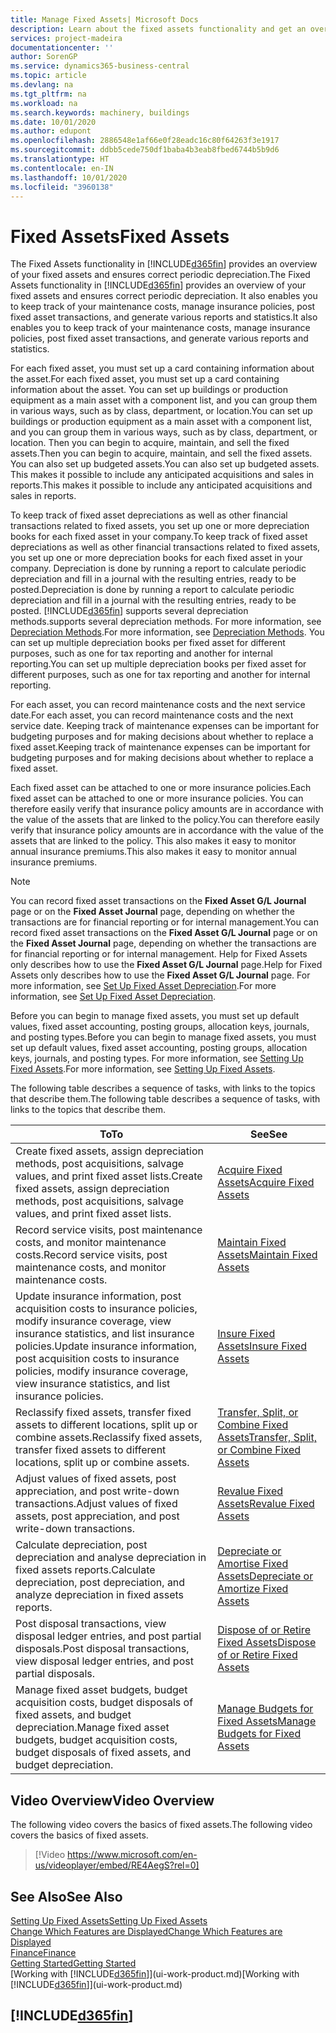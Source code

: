 ```yaml
---
title: Manage Fixed Assets| Microsoft Docs
description: Learn about the fixed assets functionality and get an overview of how to work with fixed assets.
services: project-madeira
documentationcenter: ''
author: SorenGP
ms.service: dynamics365-business-central
ms.topic: article
ms.devlang: na
ms.tgt_pltfrm: na
ms.workload: na
ms.search.keywords: machinery, buildings
ms.date: 10/01/2020
ms.author: edupont
ms.openlocfilehash: 2886548e1af66e0f28eadc16c80f64263f3e1917
ms.sourcegitcommit: ddbb5cede750df1baba4b3eab8fbed6744b5b9d6
ms.translationtype: HT
ms.contentlocale: en-IN
ms.lasthandoff: 10/01/2020
ms.locfileid: "3960138"
---
```

# <a name="fixed-assets"></a><span data-ttu-id="64333-103">Fixed Assets</span><span class="sxs-lookup"><span data-stu-id="64333-103">Fixed Assets</span></span>
<span data-ttu-id="64333-104">The Fixed Assets functionality in [!INCLUDE[d365fin](includes/d365fin_md.md)] provides an overview of your fixed assets and ensures correct periodic depreciation.</span><span class="sxs-lookup"><span data-stu-id="64333-104">The Fixed Assets functionality in [!INCLUDE[d365fin](includes/d365fin_md.md)] provides an overview of your fixed assets and ensures correct periodic depreciation.</span></span> <span data-ttu-id="64333-105">It also enables you to keep track of your maintenance costs, manage insurance policies, post fixed asset transactions, and generate various reports and statistics.</span><span class="sxs-lookup"><span data-stu-id="64333-105">It also enables you to keep track of your maintenance costs, manage insurance policies, post fixed asset transactions, and generate various reports and statistics.</span></span>

<span data-ttu-id="64333-106">For each fixed asset, you must set up a card containing information about the asset.</span><span class="sxs-lookup"><span data-stu-id="64333-106">For each fixed asset, you must set up a card containing information about the asset.</span></span> <span data-ttu-id="64333-107">You can set up buildings or production equipment as a main asset with a component list, and you can group them in various ways, such as by class, department, or location.</span><span class="sxs-lookup"><span data-stu-id="64333-107">You can set up buildings or production equipment as a main asset with a component list, and you can group them in various ways, such as by class, department, or location.</span></span> <span data-ttu-id="64333-108">Then you can begin to acquire, maintain, and sell the fixed assets.</span><span class="sxs-lookup"><span data-stu-id="64333-108">Then you can begin to acquire, maintain, and sell the fixed assets.</span></span> <span data-ttu-id="64333-109">You can also set up budgeted assets.</span><span class="sxs-lookup"><span data-stu-id="64333-109">You can also set up budgeted assets.</span></span> <span data-ttu-id="64333-110">This makes it possible to include any anticipated acquisitions and sales in reports.</span><span class="sxs-lookup"><span data-stu-id="64333-110">This makes it possible to include any anticipated acquisitions and sales in reports.</span></span>

<span data-ttu-id="64333-111">To keep track of fixed asset depreciations as well as other financial transactions related to fixed assets, you set up one or more depreciation books for each fixed asset in your company.</span><span class="sxs-lookup"><span data-stu-id="64333-111">To keep track of fixed asset depreciations as well as other financial transactions related to fixed assets, you set up one or more depreciation books for each fixed asset in your company.</span></span> <span data-ttu-id="64333-112">Depreciation is done by running a report to calculate periodic depreciation and fill in a journal with the resulting entries, ready to be posted.</span><span class="sxs-lookup"><span data-stu-id="64333-112">Depreciation is done by running a report to calculate periodic depreciation and fill in a journal with the resulting entries, ready to be posted.</span></span> [!INCLUDE[d365fin](includes/d365fin_md.md)] <span data-ttu-id="64333-113">supports several depreciation methods.</span><span class="sxs-lookup"><span data-stu-id="64333-113">supports several depreciation methods.</span></span> <span data-ttu-id="64333-114">For more information, see [Depreciation Methods](fa-depreciation-methods.md).</span><span class="sxs-lookup"><span data-stu-id="64333-114">For more information, see [Depreciation Methods](fa-depreciation-methods.md).</span></span> <span data-ttu-id="64333-115">You can set up multiple depreciation books per fixed asset for different purposes, such as one for tax reporting and another for internal reporting.</span><span class="sxs-lookup"><span data-stu-id="64333-115">You can set up multiple depreciation books per fixed asset for different purposes, such as one for tax reporting and another for internal reporting.</span></span>

<span data-ttu-id="64333-116">For each asset, you can record maintenance costs and the next service date.</span><span class="sxs-lookup"><span data-stu-id="64333-116">For each asset, you can record maintenance costs and the next service date.</span></span> <span data-ttu-id="64333-117">Keeping track of maintenance expenses can be important for budgeting purposes and for making decisions about whether to replace a fixed asset.</span><span class="sxs-lookup"><span data-stu-id="64333-117">Keeping track of maintenance expenses can be important for budgeting purposes and for making decisions about whether to replace a fixed asset.</span></span>

<span data-ttu-id="64333-118">Each fixed asset can be attached to one or more insurance policies.</span><span class="sxs-lookup"><span data-stu-id="64333-118">Each fixed asset can be attached to one or more insurance policies.</span></span> <span data-ttu-id="64333-119">You can therefore easily verify that insurance policy amounts are in accordance with the value of the assets that are linked to the policy.</span><span class="sxs-lookup"><span data-stu-id="64333-119">You can therefore easily verify that insurance policy amounts are in accordance with the value of the assets that are linked to the policy.</span></span> <span data-ttu-id="64333-120">This also makes it easy to monitor annual insurance premiums.</span><span class="sxs-lookup"><span data-stu-id="64333-120">This also makes it easy to monitor annual insurance premiums.</span></span>

> [!NOTE]  
>   <span data-ttu-id="64333-121">You can record fixed asset transactions on the **Fixed Asset G/L Journal** page or on the **Fixed Asset Journal** page, depending on whether the transactions are for financial reporting or for internal management.</span><span class="sxs-lookup"><span data-stu-id="64333-121">You can record fixed asset transactions on the **Fixed Asset G/L Journal** page or on the **Fixed Asset Journal** page, depending on whether the transactions are for financial reporting or for internal management.</span></span> <span data-ttu-id="64333-122">Help for Fixed Assets only describes how to use the **Fixed Asset G/L Journal** page.</span><span class="sxs-lookup"><span data-stu-id="64333-122">Help for Fixed Assets only describes how to use the **Fixed Asset G/L Journal** page.</span></span> <span data-ttu-id="64333-123">For more information, see [Set Up Fixed Asset Depreciation](fa-how-setup-depreciation.md).</span><span class="sxs-lookup"><span data-stu-id="64333-123">For more information, see [Set Up Fixed Asset Depreciation](fa-how-setup-depreciation.md).</span></span>

<span data-ttu-id="64333-124">Before you can begin to manage fixed assets, you must set up default values, fixed asset accounting, posting groups, allocation keys, journals, and posting types.</span><span class="sxs-lookup"><span data-stu-id="64333-124">Before you can begin to manage fixed assets, you must set up default values, fixed asset accounting, posting groups, allocation keys, journals, and posting types.</span></span> <span data-ttu-id="64333-125">For more information, see [Setting Up Fixed Assets](fa-setup.md).</span><span class="sxs-lookup"><span data-stu-id="64333-125">For more information, see [Setting Up Fixed Assets](fa-setup.md).</span></span>

<span data-ttu-id="64333-126">The following table describes a sequence of tasks, with links to the topics that describe them.</span><span class="sxs-lookup"><span data-stu-id="64333-126">The following table describes a sequence of tasks, with links to the topics that describe them.</span></span>

| <span data-ttu-id="64333-127">To</span><span class="sxs-lookup"><span data-stu-id="64333-127">To</span></span> | <span data-ttu-id="64333-128">See</span><span class="sxs-lookup"><span data-stu-id="64333-128">See</span></span> |
| --- | --- |
| <span data-ttu-id="64333-129">Create fixed assets, assign depreciation methods, post acquisitions, salvage values, and print fixed asset lists.</span><span class="sxs-lookup"><span data-stu-id="64333-129">Create fixed assets, assign depreciation methods, post acquisitions, salvage values, and print fixed asset lists.</span></span> |[<span data-ttu-id="64333-130">Acquire Fixed Assets</span><span class="sxs-lookup"><span data-stu-id="64333-130">Acquire Fixed Assets</span></span>](fa-how-acquire.md) |
| <span data-ttu-id="64333-131">Record service visits, post maintenance costs, and monitor maintenance costs.</span><span class="sxs-lookup"><span data-stu-id="64333-131">Record service visits, post maintenance costs, and monitor maintenance costs.</span></span> |[<span data-ttu-id="64333-132">Maintain Fixed Assets</span><span class="sxs-lookup"><span data-stu-id="64333-132">Maintain Fixed Assets</span></span>](fa-how-maintain.md) |
| <span data-ttu-id="64333-133">Update insurance information, post acquisition costs to insurance policies, modify insurance coverage, view insurance statistics, and list insurance policies.</span><span class="sxs-lookup"><span data-stu-id="64333-133">Update insurance information, post acquisition costs to insurance policies, modify insurance coverage, view insurance statistics, and list insurance policies.</span></span> |[<span data-ttu-id="64333-134">Insure Fixed Assets</span><span class="sxs-lookup"><span data-stu-id="64333-134">Insure Fixed Assets</span></span>](fa-how-insure.md) |
| <span data-ttu-id="64333-135">Reclassify fixed assets, transfer fixed assets to different locations, split up or combine assets.</span><span class="sxs-lookup"><span data-stu-id="64333-135">Reclassify fixed assets, transfer fixed assets to different locations, split up or combine assets.</span></span> |[<span data-ttu-id="64333-136">Transfer, Split, or Combine Fixed Assets</span><span class="sxs-lookup"><span data-stu-id="64333-136">Transfer, Split, or Combine Fixed Assets</span></span>](fa-how-trans-split-combine.md) |
| <span data-ttu-id="64333-137">Adjust values of fixed assets, post appreciation, and post write-down transactions.</span><span class="sxs-lookup"><span data-stu-id="64333-137">Adjust values of fixed assets, post appreciation, and post write-down transactions.</span></span> |[<span data-ttu-id="64333-138">Revalue Fixed Assets</span><span class="sxs-lookup"><span data-stu-id="64333-138">Revalue Fixed Assets</span></span>](fa-how-revalue.md) |
| <span data-ttu-id="64333-139">Calculate depreciation, post depreciation and analyse depreciation in fixed assets reports.</span><span class="sxs-lookup"><span data-stu-id="64333-139">Calculate depreciation, post depreciation, and  analyze depreciation in fixed assets reports.</span></span> |[<span data-ttu-id="64333-140">Depreciate or Amortise Fixed Assets</span><span class="sxs-lookup"><span data-stu-id="64333-140">Depreciate or Amortize Fixed Assets</span></span>](fa-how-depreciate-amortize.md) |
| <span data-ttu-id="64333-141">Post disposal transactions, view disposal ledger entries, and post partial disposals.</span><span class="sxs-lookup"><span data-stu-id="64333-141">Post disposal transactions, view disposal ledger entries, and post partial disposals.</span></span> |[<span data-ttu-id="64333-142">Dispose of or Retire Fixed Assets</span><span class="sxs-lookup"><span data-stu-id="64333-142">Dispose of or Retire Fixed Assets</span></span>](fa-how-dispose-retire.md) |
| <span data-ttu-id="64333-143">Manage fixed asset budgets, budget acquisition costs, budget disposals of fixed assets, and budget depreciation.</span><span class="sxs-lookup"><span data-stu-id="64333-143">Manage fixed asset budgets, budget acquisition costs, budget disposals of fixed assets, and budget depreciation.</span></span> |[<span data-ttu-id="64333-144">Manage Budgets for Fixed Assets</span><span class="sxs-lookup"><span data-stu-id="64333-144">Manage Budgets for Fixed Assets</span></span>](fa-how-manage-budgets.md) |

## <a name="video-overview"></a><span data-ttu-id="64333-145">Video Overview</span><span class="sxs-lookup"><span data-stu-id="64333-145">Video Overview</span></span>
<span data-ttu-id="64333-146">The following video covers the basics of fixed assets.</span><span class="sxs-lookup"><span data-stu-id="64333-146">The following video covers the basics of fixed assets.</span></span>

> [!Video https://www.microsoft.com/en-us/videoplayer/embed/RE4AegS?rel=0]

## <a name="see-also"></a><span data-ttu-id="64333-147">See Also</span><span class="sxs-lookup"><span data-stu-id="64333-147">See Also</span></span>
[<span data-ttu-id="64333-148">Setting Up Fixed Assets</span><span class="sxs-lookup"><span data-stu-id="64333-148">Setting Up Fixed Assets</span></span>](fa-setup.md)  
[<span data-ttu-id="64333-149">Change Which Features are Displayed</span><span class="sxs-lookup"><span data-stu-id="64333-149">Change Which Features are Displayed</span></span>](ui-experiences.md)  
[<span data-ttu-id="64333-150">Finance</span><span class="sxs-lookup"><span data-stu-id="64333-150">Finance</span></span>](finance.md)  
[<span data-ttu-id="64333-151">Getting Started</span><span class="sxs-lookup"><span data-stu-id="64333-151">Getting Started</span></span>](product-get-started.md)  
<span data-ttu-id="64333-152">[Working with [!INCLUDE[d365fin](includes/d365fin_md.md)]](ui-work-product.md)</span><span class="sxs-lookup"><span data-stu-id="64333-152">[Working with [!INCLUDE[d365fin](includes/d365fin_md.md)]](ui-work-product.md)</span></span>

## [!INCLUDE[d365fin](includes/free_trial_md.md)]  
 
